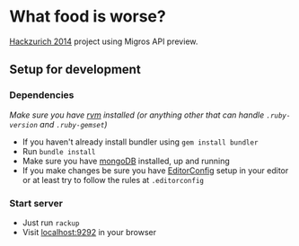 # What food is worse?

[Hackzurich 2014](http://hackzurich.com) project using Migros API preview.


## Setup for development

### Dependencies

_Make sure you have [rvm](https://rvm.io) installed
(or anything other that can handle `.ruby-version` and `.ruby-gemset`)_

* If you haven't already install bundler using `gem install bundler`
* Run `bundle install`
* Make sure you have [mongoDB](http://www.mongodb.org) installed, up and running
* If you make changes be sure you have [EditorConfig](http://editorconfig.org) setup in your editor
or at least try to follow the rules at `.editorconfig`

### Start server

* Just run `rackup`
* Visit [localhost:9292](http://localhost:9292) in your browser
